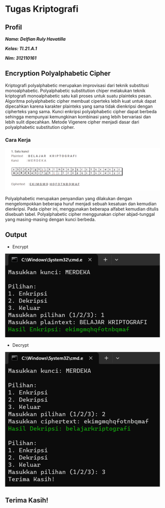 # Tugas Kriptografi
## Profil
**_<p>Nama: Delfian Ruly Havatilla</p>_**
**_<p>Kelas: TI.21.A.1</p>_**
**_<p>Nim: 312110161</p>_**

## Encryption Polyalphabetic Cipher
<p> Kriptografi polyalphabetic merupakan improvisasi dari teknik substitusi monoalphabetic. Polyalphabetic substitution chiper melakukan teknik kriptografi monoalphabetic satu kali proses untuk suatu plainteks pesan. <br>Algoritma polyalphabetic cipher membuat ciperteks lebih kuat untuk dapat dipecahkan karena karakter plainteks yang sama tidak dienkripsi dengan cipherteks yang sama. Kunci enkripsi polyalphabetic cipher dapat berbeda sehingga mempunyai kemungkinan kombinasi yang lebih bervariasi dan lebih sulit dipecahkan. Metode Vigenere cipher menjadi dasar dari polyalphabetic substitution cipher.</p>

### Cara Kerja

![cara_kerja](ss/1.png)

<p>Polyalphabetic merupakan penyandian yang dilakukan dengan mengelompokkan beberapa huruf menjadi sebuah kesatuan dan kemudian dienkripsi. Pada cipher ini, menggunakan beberapa alfabet kemudian ditulis disebuah tabel. Polyalphabetic cipher menggunakan cipher abjad-tunggal yang masing-masing dengan kunci berbeda.</p>

## Output

- Encrypt

![encryption](ss/2.png)

- Decrypt

![decryption](ss/3.png)

## Terima Kasih!